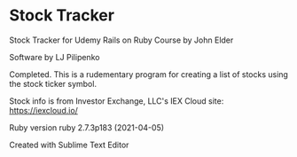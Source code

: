 # Stock Tracker

Stock Tracker for Udemy Rails on Ruby Course by John Elder

Software by LJ Pilipenko

Completed. This is a rudementary program for creating a list of stocks using the stock ticker symbol.

Stock info is from Investor Exchange, LLC's IEX Cloud site: https://iexcloud.io/

Ruby version
ruby 2.7.3p183 (2021-04-05)

Created with Sublime Text Editor
